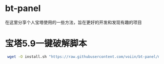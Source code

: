 # bt-panel
在这里分享个人宝塔使用的一些方法，旨在更好的开发和发现有趣的项目


# 宝塔5.9一键破解脚本
```bash
 wget -O install.sh "https://raw.githubusercontent.com/voiin/bt-panel/master/crack.sh" bash install.sh
```
